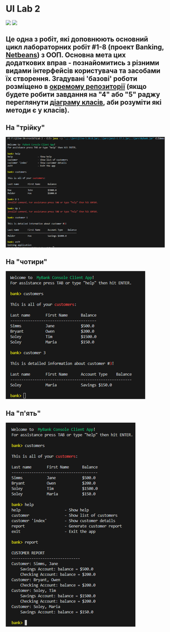 # UI Lab 2 
![](terminal-icon.png)
![](gui-icon.png)

Це одна з робіт, які доповнюють основний цикл лабораторних робіт #1-8 (проект **Banking**, [Netbeans](https://netbeans.org/)) з ООП.  Основна мета цих додаткових вправ - познайомитись з різними видами інтерфейсів користувача та засобами їх створення. Згадувані 'базові' роботи розміщено в [окремому репозиторії](https://github.com/liketaurus/OOP-JAVA) (якщо будете робити завдання на "4" або "5" раджу переглянути [діаграму класів](https://github.com/liketaurus/OOP-JAVA/blob/master/MyBank.png), аби розуміти які методи є у класів).
--
## На "трійку"

![](https://github.com/ppc-ntu-khpi/jline-34-rronik3/blob/master/img/3.png)

## На "чотири"
![](https://github.com/ppc-ntu-khpi/jline-34-rronik3/blob/master/img/4.png)

## На "п'ять"

![](https://github.com/ppc-ntu-khpi/jline-34-rronik3/blob/master/img/5.png)
